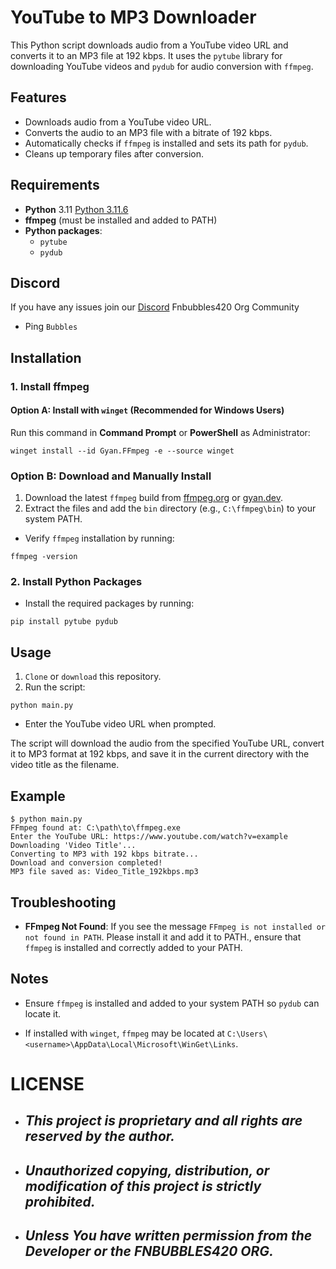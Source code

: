 # YouTube to MP3 Downloader

This Python script downloads audio from a YouTube video URL and converts it to an MP3 file at 192 kbps. It uses the `pytube` library for downloading YouTube videos and `pydub` for audio conversion with `ffmpeg`.

## Features

- Downloads audio from a YouTube video URL.
- Converts the audio to an MP3 file with a bitrate of 192 kbps.
- Automatically checks if `ffmpeg` is installed and sets its path for `pydub`.
- Cleans up temporary files after conversion.

## Requirements

- **Python** 3.11 [Python 3.11.6](https://github.com/KernFerm/Py3.11.6installer)
- **ffmpeg** (must be installed and added to PATH)
- **Python packages**:
  - `pytube`
  - `pydub`

## Discord
If you have any issues join our [Discord](https://www.discord.fnbubbles420.org/invite) Fnbubbles420 Org Community
- Ping `Bubbles`


## Installation

### 1. Install ffmpeg

#### Option A: Install with `winget` (Recommended for Windows Users)

Run this command in **Command Prompt** or **PowerShell** as Administrator:

```
winget install --id Gyan.FFmpeg -e --source winget
```

### Option B: Download and Manually Install

1. Download the latest `ffmpeg` build from [ffmpeg.org](https://ffmpeg.org/download.html) or [gyan.dev](https://www.gyan.dev/ffmpeg/builds/).
2. Extract the files and add the `bin` directory (e.g., `C:\ffmpeg\bin`) to your system PATH.

- Verify `ffmpeg` installation by running:

```
ffmpeg -version
```

### 2. Install Python Packages

- Install the required packages by running:

```
pip install pytube pydub
```

## Usage

1. `Clone` or `download` this repository.
2. Run the script:

```
python main.py
```

- Enter the YouTube video URL when prompted.

The script will download the audio from the specified YouTube URL, convert it to MP3 format at 192 kbps, and save it in the current directory with the video title as the filename.

## Example

```
$ python main.py
FFmpeg found at: C:\path\to\ffmpeg.exe
Enter the YouTube URL: https://www.youtube.com/watch?v=example
Downloading 'Video Title'...
Converting to MP3 with 192 kbps bitrate...
Download and conversion completed!
MP3 file saved as: Video_Title_192kbps.mp3
```

## Troubleshooting

- **FFmpeg Not Found**: If you see the message `FFmpeg is not installed or not found in PATH`. Please install it and add it to PATH., ensure that `ffmpeg` is installed and correctly added to your PATH.

## Notes

- Ensure `ffmpeg` is installed and added to your system PATH so `pydub` can locate it.

- If installed with `winget`, `ffmpeg` may be located at `C:\Users\<username>\AppData\Local\Microsoft\WinGet\Links`.

# LICENSE

- ## ***This project is proprietary and all rights are reserved by the author.***
- ## ***Unauthorized copying, distribution, or modification of this project is strictly prohibited.***
- ## ***Unless You have written permission from the Developer or the FNBUBBLES420 ORG.***

